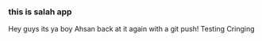 ### this is salah app

Hey guys its ya boy Ahsan back at it again with a git push!
Testing
Cringing
